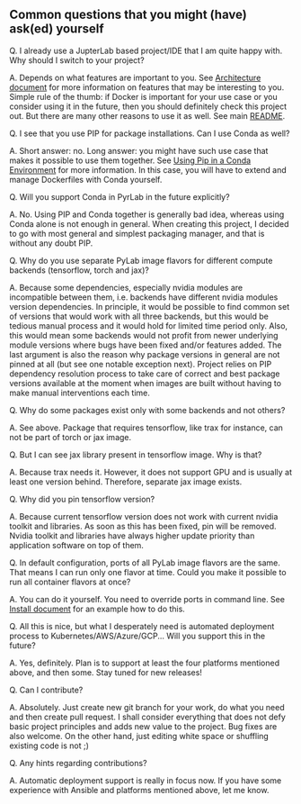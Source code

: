 ## Common questions that you might (have) ask(ed) yourself

Q. I already use a JupterLab based project/IDE that I am quite happy with. Why should I switch to your project?

A. Depends on what features are important to you. See [Architecture document](Architecture.md) for more information on features that may be interesting to you. Simple rule of the thumb: if Docker is important for your use case or you consider using it in the future, then you should definitely check this project out. But there are many other reasons to use it as well. See main [README](../README.md).


Q. I see that you use PIP for package installations. Can I use Conda as well?

A. Short answer: no. Long answer: you might have such use case that makes it possible to use them together. See [Using Pip in a Conda Environment][1] for more information. In this case, you will have to extend and manage Dockerfiles with Conda yourself.


Q. Will you support Conda in PyrLab in the future explicitly?

A. No. Using PIP and Conda together is generally bad idea, whereas using Conda alone is not enough in general. When creating this project, I decided to go with most general and simplest packaging manager, and that is without any doubt PIP.


Q. Why do you use separate PyLab image flavors for different compute backends (tensorflow, torch and jax)?

A. Because some dependencies, especially nvidia modules are incompatible between them, i.e. backends have different nvidia modules version dependencies. In principle, it would be possible to find common set of versions that would work with all three backends, but this would be tedious manual process and it would hold for limited time period only. Also, this would mean some backends would not profit from newer underlying module versions where bugs have been fixed and/or features added. The last argument is also the reason why package versions in general are not pinned at all (but see one notable exception next). Project relies on PIP dependency resolution process to take care of correct and best package versions available at the moment when images are built without having to make manual interventions each time.


Q. Why do some packages exist only with some backends and not others?

A. See above. Package that requires tensorflow, like trax for instance, can not be part of torch or jax image.


Q. But I can see jax library present in tensorflow image. Why is that?

A. Because trax needs it. However, it does not support GPU and is usually at least one version behind. Therefore, separate jax image exists.


Q. Why did you pin tensorflow version?

A. Because current tensorflow version does not work with current nvidia toolkit and libraries. As soon as this has been fixed, pin will be removed. Nvidia toolkit and libraries have always higher update priority than application software on top of them.


Q. In default configuration, ports of all PyLab image flavors are the same. That means I can run only one flavor at time. Could you make it possible to run all container flavors at once?

A. You can do it yourself. You need to override ports in command line. See [Install document](Install.md) for an example how to do this.


Q. All this is nice, but what I desperately need is automated deployment process to Kubernetes/AWS/Azure/GCP... Will you support this in the future?

A. Yes, definitely. Plan is to support at least the four platforms mentioned above, and then some. Stay tuned for new releases!


Q. Can I contribute?

A. Absolutely. Just create new git branch for your work, do what you need and then create pull request. I shall consider everything that does not defy basic project principles and adds new value to the project. Bug fixes are also welcome. On the other hand, just editing white space or shuffling existing code is not ;)


Q. Any hints regarding contributions?

A. Automatic deployment support is really in focus now. If you have some experience with Ansible and platforms mentioned above, let me know.


[1]: <https://www.anaconda.com/blog/using-pip-in-a-conda-environment> (Using Pip in a Conda Environment)

